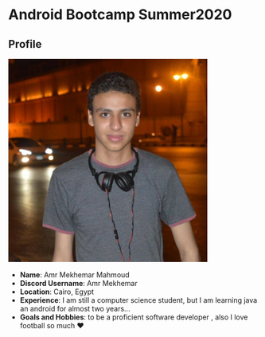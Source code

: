 # Android Bootcamp Summer2020

## Profile

<img src="./images/me.jpg" width="400">

* **Name**: Amr Mekhemar Mahmoud
* **Discord Username**: Amr Mekhemar
* **Location**: Cairo, Egypt
* **Experience**: I am still a computer science student, but I am learning java an android for almost two years... 
* **Goals and Hobbies**: to be a proficient software developer , also I love football so much ♥

